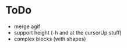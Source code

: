 ToDo
====

* merge agif
* support height (-h and at the cursorUp stuff)
* complex blocks (with shapes)
